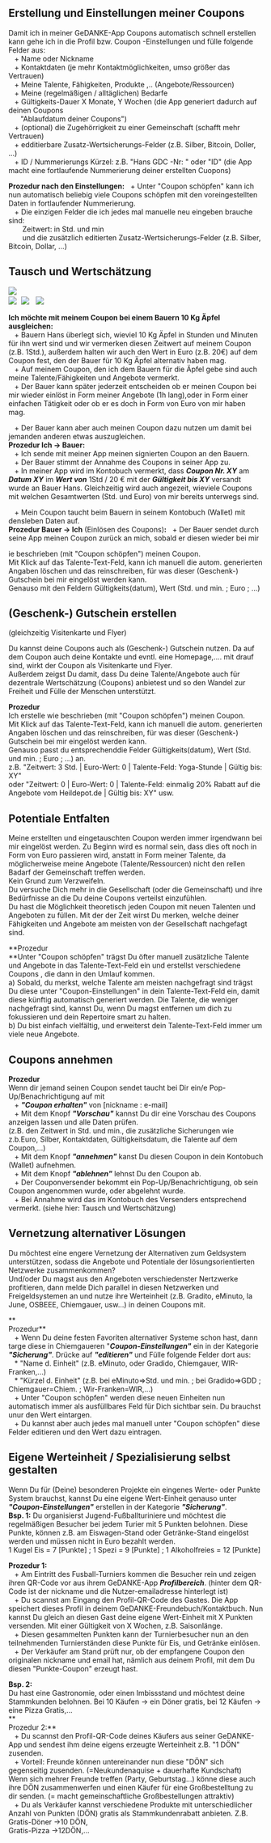 ﻿
  
## Erstellung und Einstellungen meiner Coupons  

Damit ich in meiner GeDANKE-App Coupons automatisch schnell erstellen kann gehe ich in die Profil bzw. Coupon -Einstellungen und fülle folgende Felder aus:  
   + Name oder Nickname  
   + Kontaktdaten (je mehr Kontaktmöglichkeiten, umso größer das Vertrauen)  
   + Meine Talente, Fähigkeiten, Produkte ,.. (Angebote/Ressourcen)  
   + Meine (regelmäßigen / alltäglichen) Bedarfe  
   + Gültigkeits-Dauer X Monate, Y Wochen (die App generiert dadurch auf deinen Coupons  
      "Ablaufdatum deiner Coupons")  
   + (optional) die Zugehörrigkeit zu einer Gemeinschaft (schafft mehr Vertrauen)  
   + edditierbare Zusatz-Wertsicherungs-Felder (z.B. Silber, Bitcoin, Doller, ...)  
   + ID / Nummerierungs Kürzel: z.B. "Hans GDC -Nr: " oder "ID" (die App macht eine fortlaufende Nummerierung deiner erstellten Cuopons)  

**Prozedur nach den Einstellungen:**   \+ Unter "Coupon schöpfen" kann ich nun automatisch beliebig viele Coupons schöpfen mit den voreingestellten Daten in fortlaufender Nummerierung.  
   + Die einzigen Felder die ich jedes mal manuelle neu eingeben brauche sind:  
       Zeitwert: in Std. und min  
       und die zusätzlich editierten Zusatz-Wertsicherungs-Felder (z.B. Silber, Bitcoin, Dollar, ...)  
  

## Tausch und Wertschätzung  

![](blob:https://sandbox.cryptpad.disroot.org/c3cae5ac-25a3-425d-b3c3-725d18fcdef5)![](data:image/gif;base64,R0lGODlhAQABAPABAP///wAAACH5BAEKAAAALAAAAAABAAEAAAICRAEAOw== "Zum Verschieben anwählen und ziehen")   
![](blob:https://sandbox.cryptpad.disroot.org/c5b47279-ca5c-4988-975c-8572c85c91a3)![](data:image/gif;base64,R0lGODlhAQABAPABAP///wAAACH5BAEKAAAALAAAAAABAAEAAAICRAEAOw== "Zum Verschieben anwählen und ziehen")  ![](blob:https://sandbox.cryptpad.disroot.org/c51d1749-818d-44fb-98e9-8e24d0ff444c)![](data:image/gif;base64,R0lGODlhAQABAPABAP///wAAACH5BAEKAAAALAAAAAABAAEAAAICRAEAOw== "Zum Verschieben anwählen und ziehen")   ![](blob:https://sandbox.cryptpad.disroot.org/6a654bf0-9fa6-477a-9431-7b195c95e784)![](data:image/gif;base64,R0lGODlhAQABAPABAP///wAAACH5BAEKAAAALAAAAAABAAEAAAICRAEAOw== "Zum Verschieben anwählen und ziehen")   
  
**Ich möchte mit meinem Coupon bei einem Bauern 10 Kg Äpfel ausgleichen:**  
   + Bauern Hans überlegt sich, wieviel 10 Kg Äpfel in Stunden und Minuten für ihn wert sind und wir vermerken diesen Zeitwert auf meinem Coupon (z.B. 1Std.), außerdem halten wir auch den Wert in Euro (z.B. 20€) auf dem Coupon fest, den der Bauer für 10 Kg Äpfel alternativ haben mag.  
   + Auf meinem Coupon, den ich dem Bauern für die Äpfel gebe sind auch meine Talente/Fähigkeiten und Angebote vermerkt.  
   + Der Bauer kann später jederzeit entscheiden ob er meinen Coupon bei mir wieder einlöst in Form meiner Angebote (1h lang),oder in Form einer einfachen Tätigkeit oder ob er es doch in Form von Euro von mir haben mag.  

   + Der Bauer kann aber auch meinen Coupon dazu nutzen um damit bei jemanden anderen etwas auszugleichen.  
**Prozedur Ich -> Bauer:**  
   + Ich sende mit meiner App meinen signierten Coupon an den Bauern.  
   + Der Bauer stimmt der Annahme des Coupons in seiner App zu.  
   + In meiner App wird im Kontobuch vermerkt, dass _**Coupon Nr. XY**_ am _**Datum XY**_ im _**Wert von**_ 1Std / 20 € mit der _**Gültigkeit bis XY**_ versandt wurde an Bauer Hans. Gleichzeitig wird auch angezeit, wieviele Coupons mit welchen Gesamtwerten (Std. und Euro) von mir bereits unterwegs sind.  

   + Mein Coupon taucht beim Bauern in seinem Kontobuch (Wallet) mit densleben Daten auf.  
**Prozedur Bauer -> Ich** (Einlösen des Coupons)**:**   \+ Der Bauer sendet durch seine App meinen Coupon zurück an mich, sobald er diesen wieder bei mir

  

ie beschrieben (mit "Coupon schöpfen") meinen Coupon.  
Mit Klick auf das Talente-Text-Feld, kann ich manuell die autom. generierten Angaben löschen und das reinschreiben, für was dieser (Geschenk-) Gutschein bei mir eingelöst werden kann.  
Genauso mit den Feldern Gültigkeits(datum), Wert (Std. und min. ; Euro ; ...)  

  

## (Geschenk-) Gutschein erstellen  
(gleichzeitig Visitenkarte und Flyer)  

[](https://github.com/CrowdWare/GeDANKE/blob/main/use_cases/Usecases-zur-GeDANKE-App.md#geschenk--gutschein-erstellen)

Du kannst deine Coupons auch als (Geschenk-) Gutschein nutzen. Da auf dem Coupon auch deine Kontakte und evntl. eine Homepage,.... mit drauf sind, wirkt der Coupon als Visitenkarte und Flyer.  
Außerdem zeigst Du damit, dass Du deine Talente/Angebote auch für dezentrale Wertschätzung (Coupons) anbietest und so den Wandel zur Freiheit und Fülle der Menschen unterstützt.  

**Prozedur**  
Ich erstelle wie beschrieben (mit "Coupon schöpfen") meinen Coupon.  
Mit Klick auf das Talente-Text-Feld, kann ich manuell die autom. generierten Angaben löschen und das reinschreiben, für was dieser (Geschenk-) Gutschein bei mir eingelöst werden kann.  
Genauso passt du entsprechenddie Felder Gültigkeits(datum), Wert (Std. und min. ; Euro ; ...) an.  
z.B. "Zeitwert: 3 Std. | Euro-Wert: 0 | Talente-Feld: Yoga-Stunde | Gültig bis: XY"  
oder "Zeitwert: 0 | Euro-Wert: 0 | Talente-Feld: einmalig 20% Rabatt auf die Angebote vom Heildepot.de | Gültig bis: XY" usw.  

## Potentiale Entfalten  

Meine erstellten und eingetauschten Coupon werden immer irgendwann bei mir eingelöst werden. Zu Beginn wird es normal sein, dass dies oft noch in Form von Euro passieren wird, anstatt in Form meiner Talente, da möglicherweise meine Angebote (Talente/Ressourcen) nicht den rellen Badarf der Gemeinschaft treffen werden.  
Kein Grund zum Verzweifeln.  
Du versuche Dich mehr in die Gesellschaft (oder die Gemeinschaft) und ihre Bedürfnisse an die Du deine Coupons verteilst einzufühlen.  
Du hast die Möglichkeit theoretisch jeden Coupon mit neuen Talenten und Angeboten zu füllen. Mit der der Zeit wirst Du merken, welche deiner Fähigkeiten und Angebote am meisten von der Gesellschaft nachgefagt sind.  

  

**Prozedur  
**Unter "Coupon schöpfen" trägst Du öfter manuell zusätzliche Talente und Angebote in das Talente-Text-Feld ein und erstellst verschiedene Coupons , die dann in den Umlauf kommen.  
a) Sobald, du merkst, welche Talente am meisten nachgefragt sind trägst Du diese unter "Coupon-Einstellungen" in dein Talente-Text-Feld ein, damit diese künftig automatisch generiert werden. Die Talente, die weniger nachgefragt sind, kannst Du, wenn Du magst entfernen um dich zu fokussieren und dein Repertoire smart zu halten.  
b) Du bist einfach vielfältig, und erweiterst dein Talente-Text-Feld immer um viele neue Angebote.  

  

## Coupons annehmen  

**Prozedur**  
Wenn dir jemand seinen Coupon sendet taucht bei Dir ein/e Pop-Up/Benachrichtigung auf mit  
   + _**"Coupon erhalten"**_ von \[nickname : e-mail\]  
   + Mit dem Knopf _**"Vorschau"**_ kannst Du dir eine Vorschau des Coupons anzeigen lassen und alle Daten prüfen.  
(z.B. den Zeitwert in Std. und min., die zusätzliche Sicherungen wie z.b.Euro, Silber, Kontaktdaten, Gültigkeitsdatum, die Talente auf dem Coupon,...)  
   + Mit dem Knopf _**"annehmen"**_ kanst Du diesen Coupon in dein Kontobuch (Wallet) aufnehmen.  
   + Mit dem Knopf **_"ablehnen"_** lehnst Du den Coupon ab.  
   + Der Couponversender bekommt ein Pop-Up/Benachrichtigung, ob sein Coupon angenommen wurde, oder abgelehnt wurde.  
   + Bei Annahme wird das im Kontobuch des Versenders entsprechend vermerkt. (siehe hier: Tausch und Wertschätzung)  

  

## Vernetzung alternativer Lösungen  

Du möchtest eine engere Vernetzung der Alternativen zum Geldsystem unterstützen, sodass die Angebote und Potentiale der lösungsorientierten Netzwerke zusammenkommen?  
Und/oder Du magst aus den Angeboten verschiedenster Nertzwerke profitieren, dann melde Dich parallel in diesen Netzwerken und Freigeldsystemen an und nutze ihre Werteinheit (z.B. Gradito, eMinuto, la June, OSBEEE, Chiemgauer, usw...) in deinen Coupons mit.  

**  
Prozedur**  
   + Wenn Du deine festen Favoriten alternativer Systeme schon hast, dann targe diese in Chiemgaueren "_**Coupon-Einstellungen"**_ ein in der Kategorie _**"Sicherung"**_. Drücke auf _**"editieren"**_ und Fülle folgende Felder dort aus:  
   \* "Name d. Einheit" (z.B. eMinuto, oder Gradido, Chiemgauer, WIR-Franken,...)  
   \* "Kürzel d. Einheit" (z.B. bei eMinuto=>Std. und min. ; bei Gradido=>GDD ; Chiemgauer=Chiem. ; Wir-Franken=WIR,...)  
   + Unter "Coupon schöpfen" werden diese neuen Einheiten nun automatisch immer als ausfüllbares Feld für Dich sichtbar sein. Du brauchst unur den Wert eintargen.  
   + Du kannst aber auch jedes mal manuell unter "Coupon schöpfen" diese Felder editieren und den Wert dazu eintragen.  

  

## Eigene Werteinheit / Spezialisierung selbst gestalten  

Wenn Du für (Deine) besonderen Projekte ein eingenes Werte- oder Punkte System brauchst, kannst Du eine eigene Wert-Einheit genauso unter _**"Coupon-Einstellungen"**_ erstellen in der Kategorie _**"Sicherung"**_.  
**Bsp. 1:** Du organisierst Jugend-Fußballturiniere und möchtest die regelmäßigen Besucher bei jedem Turier mit 5 Punkten belohnen. Diese Punkte, können z.B. am Eiswagen-Stand oder Getränke-Stand eingelöst werden und müssen nicht in Euro bezahlt werden.  
1 Kugel Eis = 7 \[Punkte\] ; 1 Spezi = 9 \[Punkte\] ; 1 Alkoholfreies = 12 \[Punkte\]  

**Prozedur 1:**  
   + Am Eintritt des Fusball-Turniers kommen die Besucher rein und zeigen ihren QR-Code vor aus ihrem GeDANKE-App _**Profilbereich**_. (hinter dem QR-Code ist der nickname und die Nutzer-emailadresse hinterlegt ist)  
   + Du scannst am Eingang den Profil-QR-Code des Gastes. Die App speichert dieses Profil in deinem GeDANKE-Freundebuch/Kontaktbuch. Nun kannst Du gleich an diesen Gast deine eigene Wert-Einheit mit X Punkten versenden. Mit einer Gültigkeit von X Wochen, z.B. Saisonlänge.  
   + Diesen gesammelten Punkten kann der Turnierbesucher nun an den teilnehmenden Turnierständen diese Punkte für Eis, und Getränke einlösen.  
   + Der Verkäufer am Stand prüft nur, ob der empfangene Coupon den originalen nickname und email hat, nämlich aus deinem Profil, mit dem Du diesen "Punkte-Coupon" erzeugt hast.  
  
**Bsp. 2:**  
Du hast eine Gastronomie, oder einen Imbissstand und möchtest deine Stammkunden belohnen. Bei 10 Käufen -> ein Döner gratis, bei 12 Käufen -> eine Pizza Gratis,...  
**  
Prozedur 2:**  
   + Du scannst den Profil-QR-Code deines Käufers aus seiner GeDANKE-App und sendest ihm deine eigens erzeugte Werteinheit z.B. "1 DÖN" zusenden.  
   + Vorteil: Freunde können untereinander nun diese "DÖN" sich gegenseitig zusenden. (=Neukundenaquise + dauerhafte Kundschaft)  
Wenn sich mehrer Freunde treffen (Party, Geburtstag...) könne diese auch ihre DÖN zusammenwerfen und einen Käufer für eine Großbestelltung zu dir senden. (= macht gemeinschaftliche Großbestellungen attraktiv)  
   + Du als Verkäufer kannst verschiedene Produkte mit unterschiedlicher Anzahl von Punkten (DÖN) gratis als Stammkundenrabatt anbieten. Z.B. Gratis-Döner ->10 DÖN,  
Gratis-Pizza ->12DÖN,...  
